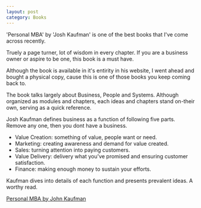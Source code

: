 ```yaml
---
layout: post
category: Books
---
```


'Personal MBA' by 'Josh Kaufman' is one of the best books that I've come across recently.

Truely a page turner, lot of wisdom in every chapter.
If you are a business owner or aspire to be one, this book is a must have.

Although the book is available in it's entirity in his website, I went ahead and bought a physical copy, cause this is one of those books you keep coming back to.

The book talks largely about Business, People and Systems.
Although organized as modules and chapters, each ideas and chapters stand on-their own, serving as a quick reference.

Josh Kaufman defines business as a function of following five parts.
Remove any one, then you dont have a business.

- Value Creation: something of value, people want or need.
- Marketing: creating awareness and demand for value created.
- Sales: turning attention into paying customers.
- Value Delivery: delivery what you've promised and ensuring customer satisfaction.
- Finance: making enough money to sustain your efforts.

Kaufman dives into details of each function and presents prevalent ideas. A worthy read.

[Personal MBA by John Kaufman](https://personalmba.com/value-creation/)